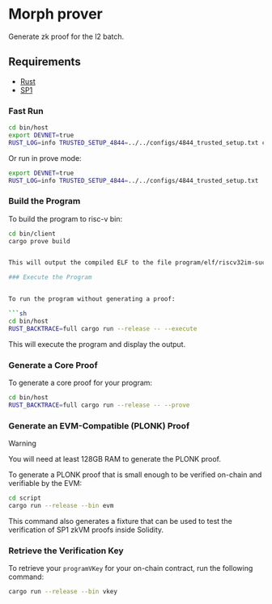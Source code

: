 # Morph prover
Generate zk proof for the l2 batch.

## Requirements

- [Rust](https://rustup.rs/)
- [SP1](https://succinctlabs.github.io/sp1/getting-started/install.html)


### Fast Run 
```sh
cd bin/host
export DEVNET=true
RUST_LOG=info TRUSTED_SETUP_4844=../../configs/4844_trusted_setup.txt cargo run --release
```
Or run in prove mode:
```sh
export DEVNET=true
RUST_LOG=info TRUSTED_SETUP_4844=../../configs/4844_trusted_setup.txt  cargo run --release -- --block-path ../../testdata/mainnet_batch_traces_l1.json --prove
```

### Build the Program


To build the program to risc-v bin:

```sh
cd bin/client
cargo prove build


This will output the compiled ELF to the file program/elf/riscv32im-succinct-zkvm-elf.

### Execute the Program


To run the program without generating a proof:

```sh
cd bin/host
RUST_BACKTRACE=full cargo run --release -- --execute
```

This will execute the program and display the output.

### Generate a Core Proof

To generate a core proof for your program:

```sh
cd bin/host
RUST_BACKTRACE=full cargo run --release -- --prove
```

### Generate an EVM-Compatible (PLONK) Proof

> [!WARNING]
> You will need at least 128GB RAM to generate the PLONK proof.

To generate a PLONK proof that is small enough to be verified on-chain and verifiable by the EVM:

```sh
cd script
cargo run --release --bin evm
```

This command also generates a fixture that can be used to test the verification of SP1 zkVM proofs
inside Solidity.

### Retrieve the Verification Key

To retrieve your `programVKey` for your on-chain contract, run the following command:

```sh
cargo run --release --bin vkey
```


